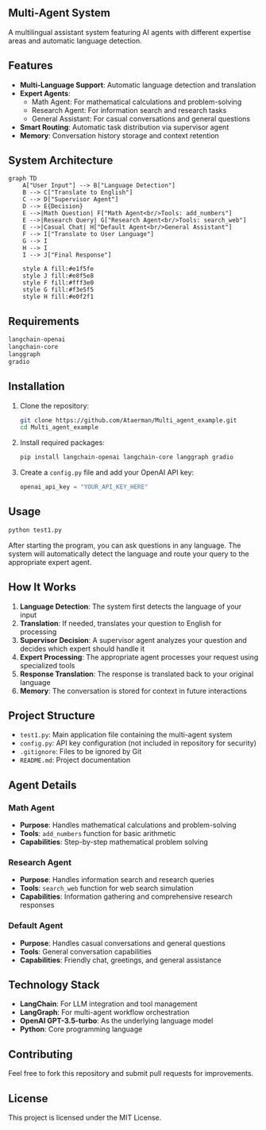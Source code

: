 ## Multi-Agent System

A multilingual assistant system featuring AI agents with different expertise areas and automatic language detection.

## Features

- **Multi-Language Support**: Automatic language detection and translation
- **Expert Agents**:
  - Math Agent: For mathematical calculations and problem-solving
  - Research Agent: For information search and research tasks  
  - General Assistant: For casual conversations and general questions
- **Smart Routing**: Automatic task distribution via supervisor agent
- **Memory**: Conversation history storage and context retention

## System Architecture

```mermaid
graph TD
    A["User Input"] --> B["Language Detection"]
    B --> C["Translate to English"]
    C --> D["Supervisor Agent"]
    D --> E{Decision}
    E -->|Math Question| F["Math Agent<br/>Tools: add_numbers"]
    E -->|Research Query| G["Research Agent<br/>Tools: search_web"]
    E -->|Casual Chat| H["Default Agent<br/>General Assistant"]
    F --> I["Translate to User Language"]
    G --> I
    H --> I
    I --> J["Final Response"]
    
    style A fill:#e1f5fe
    style J fill:#e8f5e8
    style F fill:#fff3e0
    style G fill:#f3e5f5
    style H fill:#e0f2f1
```

## Requirements

```bash
langchain-openai
langchain-core
langgraph
gradio
```

## Installation

1. Clone the repository:
   ```bash
   git clone https://github.com/Ataerman/Multi_agent_example.git
   cd Multi_agent_example
   ```

2. Install required packages:
   ```bash
   pip install langchain-openai langchain-core langgraph gradio
   ```

3. Create a `config.py` file and add your OpenAI API key:
   ```python
   openai_api_key = "YOUR_API_KEY_HERE"
   ```

## Usage

```bash
python test1.py
```

After starting the program, you can ask questions in any language. The system will automatically detect the language and route your query to the appropriate expert agent.

## How It Works

1. **Language Detection**: The system first detects the language of your input
2. **Translation**: If needed, translates your question to English for processing
3. **Supervisor Decision**: A supervisor agent analyzes your question and decides which expert should handle it
4. **Expert Processing**: The appropriate agent processes your request using specialized tools
5. **Response Translation**: The response is translated back to your original language
6. **Memory**: The conversation is stored for context in future interactions

## Project Structure

- `test1.py`: Main application file containing the multi-agent system
- `config.py`: API key configuration (not included in repository for security)
- `.gitignore`: Files to be ignored by Git
- `README.md`: Project documentation

## Agent Details

### Math Agent
- **Purpose**: Handles mathematical calculations and problem-solving
- **Tools**: `add_numbers` function for basic arithmetic
- **Capabilities**: Step-by-step mathematical problem solving

### Research Agent  
- **Purpose**: Handles information search and research queries
- **Tools**: `search_web` function for web search simulation
- **Capabilities**: Information gathering and comprehensive research responses

### Default Agent
- **Purpose**: Handles casual conversations and general questions
- **Tools**: General conversation capabilities
- **Capabilities**: Friendly chat, greetings, and general assistance

## Technology Stack

- **LangChain**: For LLM integration and tool management
- **LangGraph**: For multi-agent workflow orchestration
- **OpenAI GPT-3.5-turbo**: As the underlying language model
- **Python**: Core programming language

## Contributing

Feel free to fork this repository and submit pull requests for improvements.

## License

This project is licensed under the MIT License. 
